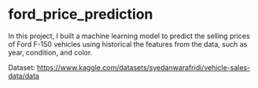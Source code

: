 # ford_price_prediction
In this project, I built a machine learning model to predict the selling prices of Ford F-150 vehicles using historical the features from the data, such as year, condition, and color.

Dataset: https://www.kaggle.com/datasets/syedanwarafridi/vehicle-sales-data/data
